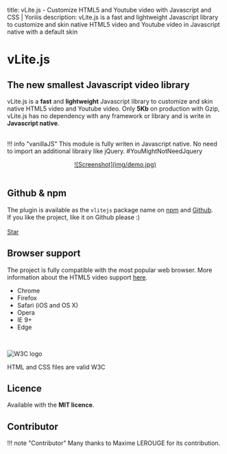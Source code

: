 title: vLite.js - Customize HTML5 and Youtube video with Javascript and CSS | Yoriiis
description: vLite.js is a fast and lightweight Javascript library to customize and skin native HTML5 video and Youtube video in Javascript native with a default skin

# vLite.js

## The new smallest Javascript video library

vLite.js is a **fast** and **lightweight** Javascript library to customize and skin native HTML5 video and Youtube video. Only **5Kb** on production with Gzip, vLite.js has no dependency with any framework or library and is write in **Javascript native**.<br /><br />

!!! info "vanillaJS"
    This module is fully writen in Javascript native. No need to import an additional librairy like jQuery. #YouMightNotNeedJquery

<center>
    <a href="https://yoriiis.github.io/vlitejs/demo" title="Demo" class="custom-button">
        ![Screenshot](img/demo.jpg)
    </a>
</center><br />

## Github & npm

The plugin is available as the `vlitejs` package name on [npm](https://www.npmjs.com/package/vlitejs) and [Github](https://github.com/yoriiis/vlitejs).<br />
If you like the project, like it on Github please :) <br /><br />
<a class="github-button" href="https://github.com/yoriiis/vlitejs" data-icon="octicon-star" data-size="large" data-show-count="true" aria-label="Star yoriiis/vlitejs on GitHub">Star</a>
## Browser support

The project is fully compatible with the most popular web browser. More information about the HTML5 video support <a href="https://caniuse.com/#feat=video" target="_blank" title="Browser support">here</a>.

* Chrome
* Firefox
* Safari (iOS and OS X)
* Opera
* IE 9+
* Edge

<br />
<p><img src="https://www.w3.org/Icons/w3c_home.png" alt="W3C logo" /></p>
HTML and CSS files are valid W3C

## Licence

Available with the __MIT licence__.

## Contributor

!!! note "Contributor"
    Many thanks to Maxime LEROUGE for its contribution.

<script async defer src="https://buttons.github.io/buttons.js"></script>

<script>
  ((window.gitter = {}).chat = {}).options = {
    room: 'vlitejs/vlitejs'
  };
</script>
<script src="https://sidecar.gitter.im/dist/sidecar.v1.js" async defer></script>